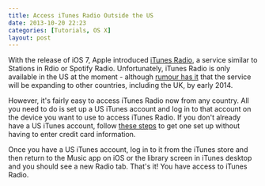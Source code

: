 ```yaml
---
title: Access iTunes Radio Outside the US
date: 2013-10-20 22:23
categories: [Tutorials, OS X]
layout: post
---
```


With the release of iOS 7, Apple introduced [iTunes Radio][1], a service similar to Stations in Rdio or Spotify Radio. Unfortunately, iTunes Radio is only available in the US at the moment - although [rumour has it][2] that the service will be expanding to other countries, including the UK, by early 2014.

However, it's fairly easy to access iTunes Radio now from any country. All you need to do is set up a US iTunes account and log in to that account on the device you want to use to access iTunes Radio. If you don't already have a US iTunes account, follow [these steps][3] to get one set up without having to enter credit card information.

Once you have a US iTunes account, log in to it from the iTunes store and then return to the Music app on iOS or the library screen in iTunes desktop and you should see a new Radio tab. That's it! You have access to iTunes Radio.

[1]: http://www.apple.com/itunes/itunes-radio/
[2]: http://www.macrumors.com/2013/10/07/apple-to-expand-itunes-radio-to-u-k-canada-australia-new-zealand-and-more-by-early-2014/
[3]: http://www.makeuseof.com/tag/create-itunes-account-access-usonly-contents-credit-card/